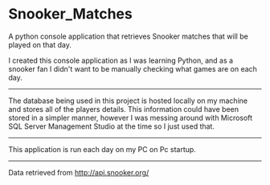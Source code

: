 # Snooker_Matches
A python console application that retrieves Snooker matches that will be played on that day. 

I created this console application as I was learning Python, and as a snooker fan I didn't want to be manually checking what games are on each day. 

---

The database being used in this project is hosted locally on my machine and stores all of the players details. This information could have been stored in a simpler manner, however I was messing around with Microsoft SQL Server Management Studio at the time so I just used that.   

---

This application is run each day on my PC on Pc startup.

---

Data retrieved from http://api.snooker.org/
